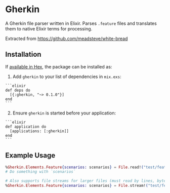 # Gherkin

A Gherkin file parser written in Elixir. Parses `.feature` files and translates them to native Elixir terms for processing.

Extracted from https://github.com/meadsteve/white-bread

## Installation

If [available in Hex](https://hex.pm/docs/publish), the package can be installed as:

  1. Add `gherkin` to your list of dependencies in `mix.exs`:

    ```elixir
    def deps do
      [{:gherkin, "~> 0.1.0"}]
    end
    ```

  2. Ensure `gherkin` is started before your application:

    ```elixir
    def application do
      [applications: [:gherkin]]
    end
    ```

## Example Usage

```elixir
%Gherkin.Elements.Feature{scenarios: scenarios} = File.read!("test/features/coffee.feature") |> Gherkin.parse()
# Do something with `scenarios`

# Also supports file streams for larger files (must read by lines, bytes not supported)
%Gherkin.Elements.Feature{scenarios: scenarios} = File.stream!("test/features/coffee.feature") |> Gherkin.parse()
```
